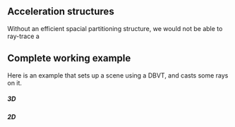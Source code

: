 ## Acceleration structures

Without an efficient spacial partitioning structure, we would not be able to
ray-trace a 


## Complete working example

Here is an example that sets up a scene using a DBVT, and casts some rays on
it.

##### 3D

##### 2D
